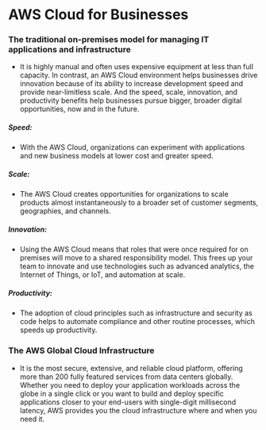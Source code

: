 # AWS Cloud for Businesses
### The traditional on-premises model for managing IT applications and infrastructure 
- It is highly manual and often uses expensive equipment at less than full capacity. In contrast, an AWS Cloud environment helps businesses drive innovation because of its ability to increase development speed and provide near-limitless scale. And the speed, scale, innovation, and productivity benefits help businesses pursue bigger, broader digital opportunities, now and in the future. 


##### Speed:
- With the AWS Cloud, organizations can experiment with applications and new business models at lower cost and greater speed. 


##### Scale: 
- The AWS Cloud creates opportunities for organizations to scale products almost instantaneously to a broader set of customer segments, geographies, and channels.     


##### Innovation: 
- Using the AWS Cloud means that roles that were once required for on premises will move to a shared responsibility model. This frees up your team to innovate and use technologies such as advanced analytics, the Internet of Things, or IoT, and automation at scale.

 

##### Productivity:
- The adoption of cloud principles such as infrastructure and security as code helps to automate compliance and other routine processes, which speeds up productivity.  


### The AWS Global Cloud Infrastructure 
- It is the most secure, extensive, and reliable cloud platform, offering more than 200 fully featured services from data centers globally. Whether you need to deploy your application workloads across the globe in a single click or you want to build and deploy specific applications closer to your end-users with single-digit millisecond latency, AWS provides you the cloud infrastructure where and when you need it. 
